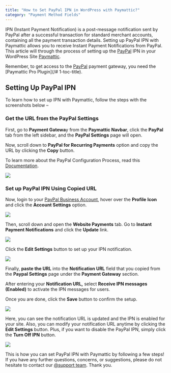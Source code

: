 ```yaml
---
title: "How to Set PayPal IPN in WordPress with Paymattic?"
category: "Payment Method Fields"
---
```

IPN (Instant Payment Notification) is a post-message notification sent by PayPal after a successful transaction for standard merchant accounts, containing all the payment transaction details. Setting up PayPal IPN with Paymattic allows you to receive Instant Payment Notifications from PayPal. This article will through the process of setting up the [PayPal](https://www.paypal.com/) IPN in your WordPress Site [Paymattic](https://paymattic.com/).

Remember, to get access to the [PayPal](https://paypal.com/) payment gateway, you need the [Paymattic Pro Plugin](/# 1-toc-title).

## Setting Up PayPal IPN

To learn how to set up IPN with Paymattic, follow the steps with the screenshots below –

### Get the URL from the PayPal Settings

First, go to **Payment Gatewa**y from the **Paymattic Navbar**, click the **PayPal** tab from the left sidebar, and the **PayPal Settings** page will open.

Now, scroll down to **PayPal for Recurring Payments** option and copy the URL by clicking the **Copy** button.

To learn more about the PayPal Configuration Process, read this [Documentation](/how-to-configure-paypal-in-wordpress-with-paymattic).

![](/images/payment-method-fields/how-to-set-paypal-ipn-in-wordpress-with-paymattic/Copy-URL-from-PayPal-Settings-page-scaled.webp)

### Set up PayPal IPN Using Copied URL

Now, login to your [PayPal Business Account](https://www.sandbox.paypal.com/mep/dashboard), hover over the **Profile** **Icon** and click the **Account Settings** option.

![](/images/payment-method-fields/how-to-set-paypal-ipn-in-wordpress-with-paymattic/Account-Settings-page-scaled.webp)

Then, scroll down and open the **Website Payments** tab. Go to **Instant Payment Notifications** and click the **Update** link.

![](/images/payment-method-fields/how-to-set-paypal-ipn-in-wordpress-with-paymattic/Website-Payments-IPN-Update.webp)

Click the **Edit Settings** button to set up your IPN notification.

![](/images/payment-method-fields/how-to-set-paypal-ipn-in-wordpress-with-paymattic/Edit-Settings.webp)

Finally, **paste the URL** into the **Notification URL** field that you copied from the **Paypal Settings** page under the **Payment Gateway** section.

After entering your **Notification URL,** select **Receive IPN messages (Enabled)** to activate the IPN messages for users.

Once you are done, click the **Save** button to confirm the setup.

![](/images/payment-method-fields/how-to-set-paypal-ipn-in-wordpress-with-paymattic/Paste-Notification-URL.webp)

Here, you can see the notification URL is updated and the IPN is enabled for your site.
Also, you can modify your notification URL anytime by clicking the **Edit Settings** button. 
Plus, if you want to disable the PayPal IPN, simply click the **Turn Off IPN** button.

![](/images/payment-method-fields/how-to-set-paypal-ipn-in-wordpress-with-paymattic/Turn-Off-IPN.webp)

This is how you can set PayPal IPN with Paymattic by following a few steps!
If you have any further questions, concerns, or suggestions, please do not hesitate to contact our [@support team](https://wpmanageninja.com/support-tickets/?utm_source=wpmn&utm_medium=home&utm_campaign=site#/). Thank you.